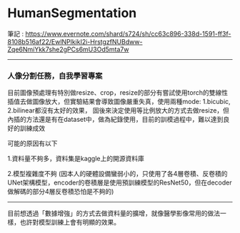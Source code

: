 # HumanSegmentation

筆記 : https://www.evernote.com/shard/s724/sh/cc63c896-338d-1591-ff3f-8108b516af22/EwlNPlkikI2i-HrstgzfNUBdww-Zqe6NmiYkk7she2gPCs6mU3Od5mta7w

---

### 人像分割任務，自我學習專案


目前圖像預處理有特別做resize、crop，resize的部分有嘗試使用torch的雙線性插值去做圖像放大，但實驗結果會導致圖像嚴重失真，使用兩種mode: 1.bicubic, 2.bilinear都沒有太好的效果，
固後來決定使用等比例放大的方式去做resize，但內插的方法還是有在dataset中，做為紀錄使用，目前的訓模過程中，難以達到良好的訓練成效

可能的原因有以下

1.資料量不夠多，資料集是kaggle上的開源資料庫

2.模型複雜度不夠 (因本人的硬體設備蠻弱小的，只使用了各4層卷積、反卷積的UNet架構模型，encoder的卷積層是使用預訓練模型的ResNet50，但在decoder做解碼的部分4層反卷積恐怕是不夠的)

---
目前想透過「數據增強」的方式去做資料量的擴增，就像醫學影像常用的做法一樣，也許對模型訓練上會有明顯的效果。
